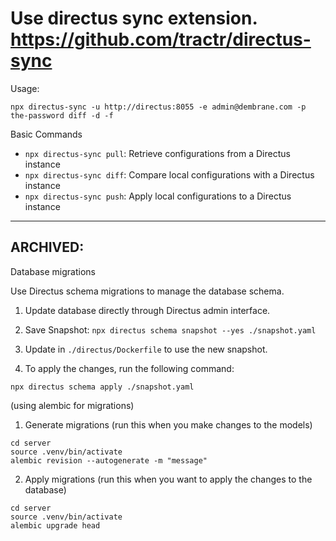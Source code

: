 # Use directus sync extension. https://github.com/tractr/directus-sync

Usage: 
```
npx directus-sync -u http://directus:8055 -e admin@dembrane.com -p the-password diff -d -f
```
Basic Commands

- `npx directus-sync pull`: Retrieve configurations from a Directus instance
- `npx directus-sync diff`: Compare local configurations with a Directus instance
- `npx directus-sync push`: Apply local configurations to a Directus instance

---

## ARCHIVED:

Database migrations

Use Directus schema migrations to manage the database schema.

1. Update database directly through Directus admin interface.
1. Save Snapshot: `npx directus schema snapshot --yes ./snapshot.yaml`
1. Update in `./directus/Dockerfile` to use the new snapshot.

1. To apply the changes, run the following command:

```
npx directus schema apply ./snapshot.yaml
```

(using alembic for migrations)

1. Generate migrations (run this when you make changes to the models)

```
cd server
source .venv/bin/activate
alembic revision --autogenerate -m "message"
```

2. Apply migrations (run this when you want to apply the changes to the database)

```
cd server
source .venv/bin/activate
alembic upgrade head
```
